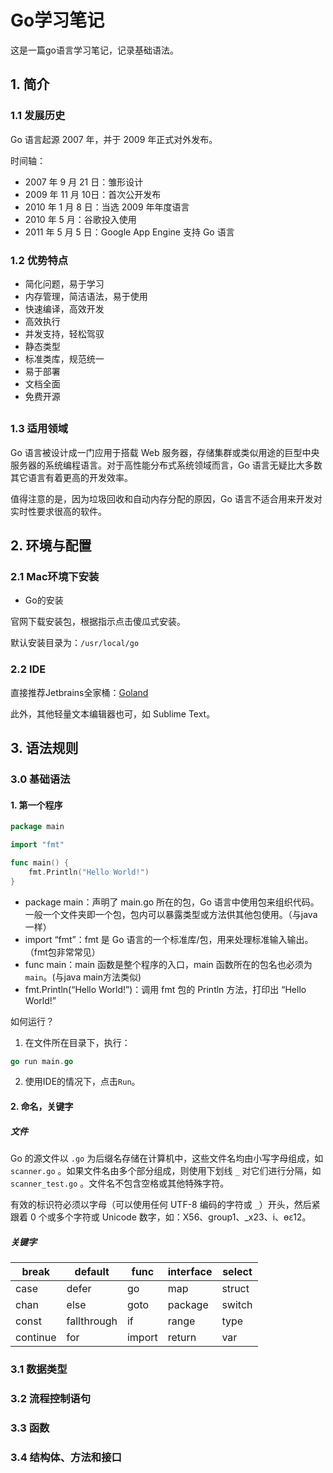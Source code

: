 # Go学习笔记

这是一篇go语言学习笔记，记录基础语法。



## 1. 简介

### 1.1 发展历史

Go 语言起源 2007 年，并于 2009 年正式对外发布。

时间轴：

- 2007 年 9 月 21 日：雏形设计
- 2009 年 11 月 10日：首次公开发布
- 2010 年 1 月 8 日：当选 2009 年年度语言
- 2010 年 5 月：谷歌投入使用
- 2011 年 5 月 5 日：Google App Engine 支持 Go 语言



### 1.2 优势特点

- 简化问题，易于学习
- 内存管理，简洁语法，易于使用
- 快速编译，高效开发
- 高效执行
- 并发支持，轻松驾驭
- 静态类型
- 标准类库，规范统一
- 易于部署
- 文档全面
- 免费开源

## 

### 1.3 适用领域

Go 语言被设计成一门应用于搭载 Web 服务器，存储集群或类似用途的巨型中央服务器的系统编程语言。对于高性能分布式系统领域而言，Go 语言无疑比大多数其它语言有着更高的开发效率。

值得注意的是，因为垃圾回收和自动内存分配的原因，Go 语言不适合用来开发对实时性要求很高的软件。



## 2. 环境与配置

### 2.1 Mac环境下安装

- Go的安装

官网下载安装包，根据指示点击傻瓜式安装。

默认安装目录为：`/usr/local/go`

### 2.2 IDE

直接推荐Jetbrains全家桶：[Goland](https://www.jetbrains.com/go/download/#section=mac)

此外，其他轻量文本编辑器也可，如 Sublime Text。

## 3. 语法规则

### 3.0 基础语法

#### 1. 第一个程序

```go
package main

import "fmt"

func main() {
	fmt.Println("Hello World!")
}
```

- package main：声明了 main.go 所在的包，Go 语言中使用包来组织代码。一般一个文件夹即一个包，包内可以暴露类型或方法供其他包使用。（与java一样）
- import “fmt”：fmt 是 Go 语言的一个标准库/包，用来处理标准输入输出。（fmt包非常常见）
- func main：main 函数是整个程序的入口，main 函数所在的包名也必须为 `main`。(与java main方法类似)
- fmt.Println(“Hello World!”)：调用 fmt 包的 Println 方法，打印出 “Hello World!”



如何运行？

1. 在文件所在目录下，执行：

```go
go run main.go
```

2. 使用IDE的情况下，点击`Run`。



#### 2. 命名，关键字

##### 文件

Go 的源文件以 `.go` 为后缀名存储在计算机中，这些文件名均由小写字母组成，如 `scanner.go` 。如果文件名由多个部分组成，则使用下划线 `_` 对它们进行分隔，如 `scanner_test.go` 。文件名不包含空格或其他特殊字符。

有效的标识符必须以字母（可以使用任何 UTF-8 编码的字符或 `_`）开头，然后紧跟着 0 个或多个字符或 Unicode 数字，如：X56、group1、_x23、i、өԑ12。

##### 关键字

| break    | default     | func   | interface | select |
| -------- | ----------- | ------ | --------- | ------ |
| case     | defer       | go     | map       | struct |
| chan     | else        | goto   | package   | switch |
| const    | fallthrough | if     | range     | type   |
| continue | for         | import | return    | var    |







### 3.1 数据类型





### 3.2 流程控制语句





### 3.3 函数





### 3.4 结构体、方法和接口



